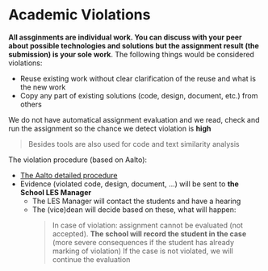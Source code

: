 # Academic Violations

**All assginments are individual work. You can discuss with your peer about possible technologies and solutions but the assignment result (the submission) is your sole work**. The following things would be considered violations:
* Reuse existing work without clear clarification of the reuse and what is the new work
* Copy any part of existing solutions (code, design, document, etc.) from others

We do not have automatical assignment evaluation and we read, check and run the assignment so the chance we detect violation is **high** 
>Besides tools are also used for code and text similarity analysis

The violation procedure (based on Aalto):
* [The Aalto detailed procedure](https://into.aalto.fi/display/ensaannot/Aalto+University+Code+of+Academic+Integrity+and+Handling+Violations+Thereof#AaltoUniversityCodeofAcademicIntegrityandHandlingViolationsThereof-4.4Procedure)
* Evidence (violated code, design, document, ...) will be sent to **the School LES Manager**
  - The LES Manager will contact the students and have a hearing
  - The (vice)dean will decide based on these, what will happen:
     >In case of violation: assignment cannot be evaluated (not accepted).
      **The school will record the student in the case** (more severe consequences if the student has already marking of violation)
    > If the case is not violated, we will continue the  evaluation
